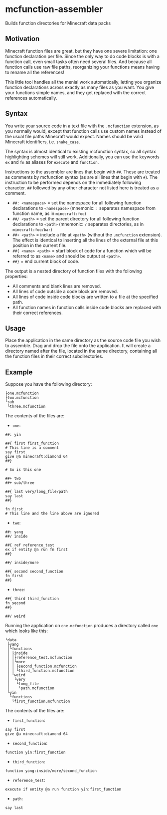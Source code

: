 # mcfunction-assembler

Builds function directories for Minecraft data packs



## Motivation

Minecraft function files are great, but they have one severe limitation: one function declaration per file. Since the only way to do code blocks is with a function call, even small tasks often need several files. And because all function calls use raw file paths, reorganizing your functions means having to rename all the references!

This little tool handles all the menial work automatically, letting you organize function declarations across exactly as many files as you want. You give your functions simple names, and they get replaced with the correct references automatically.



## Syntax

You write your source code in a text file with the `.mcfunction` extension, as you normally would, except that function calls use custom names instead of the usual file paths Minecraft would expect. Names should be valid Minecraft identifiers, i.e. `snake_case`.

The syntax is almost identical to existing mcfunction syntax, so all syntax highlighting schemes will still work. Additionally, you can use the keywords `ex` and `fn` as aliases for `execute` and `function`.

Instructions to the assembler are lines that begin with `##`. These are treated as comments by mcfunction syntax (as are all lines that begin with `#`). The instruction to be performed depends on the immediately following character. `##` followed by any other character not listed here is treated as a comment.

* `##: <namespace>` = set the namespace for all following function declarations to `<namespace>` (mnemonic: `:` separates namespace from function name, as in `minecraft:foo`)
* `##/ <path>` = set the parent directory for all following function declarations to `<path>` (mnemonic: `/` separates directories, as in `minecraft:foo/bar`)
* `##+ <path>` = include a file at `<path>` (without the `.mcfunction` extension). The effect is identical to inserting all the lines of the external file at this position in the current file.
* `##{ <name> <path>` = start block of code for a function which will be referred to as `<name>` and should be output at `<path>`.
* `##}` = end current block of code.

The output is a nested directory of function files with the following properties:

* All comments and blank lines are removed.
* All lines of code outside a code block are removed.
* All lines of code inside code blocks are written to a file at the specified path.
* All function names in function calls inside code blocks are replaced with their correct references.



## Usage

Place the application in the same directory as the source code file you wish to assemble. Drag and drop the file onto the application. It will create a directory named after the file, located in the same directory, containing all the function files in their correct subdirectories.



## Example

Suppose you have the following directory:
```
├one.mcfunction
├two.mcfunction
└sub
 └three.mcfunction
```

The contents of the files are:

* `one`:
```
##: yin

##{ first first_function
# This line is a comment
say first
give @a minecraft:diamond 64
##}

# So is this one

##+ two
##+ sub/three

##{ last very/long_file/path
say last
##}

fn first
# This line and the line above are ignored
```

* `two`:
```
##: yang
##/ inside

##{ ref reference_test
ex if entity @a run fn first
##}

##/ inside/more

##{ second second_function
fn first
##}
```

* `three`:
```
##{ third third_function
fn second
##}

##/ weird
```

Running the application on `one.mcfunction` produces a directory called `one` which looks like this:
```
└data
 ├yang
 │└functions
 │ ├inside
 │ │├reference_test.mcfunction
 │ │└more
 │ │ ├second_function.mcfunction
 │ │ └third_function.mcfunction
 │ └weird
 │  └very
 │   └long_file
 │    └path.mcfunction
 └yin
  └functions
   └first_function.mcfunction
```

The contents of the files are:

* `first_function`:
```
say first
give @a minecraft:diamond 64
```

* `second_function`:
```
function yin:first_function
```

* `third_function`:
```
function yang:inside/more/second_function
```

* `reference_test`:
```
execute if entity @a run function yin:first_function
```

* `path`:
```
say last
```
